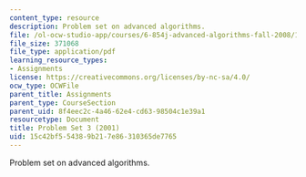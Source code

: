 ```yaml
---
content_type: resource
description: Problem set on advanced algorithms.
file: /ol-ocw-studio-app/courses/6-854j-advanced-algorithms-fall-2008/15c42bf554389b217e86310365de7765_homework3.pdf
file_size: 371068
file_type: application/pdf
learning_resource_types:
- Assignments
license: https://creativecommons.org/licenses/by-nc-sa/4.0/
ocw_type: OCWFile
parent_title: Assignments
parent_type: CourseSection
parent_uid: 8f4eec2c-4a46-62e4-cd63-98504c1e39a1
resourcetype: Document
title: Problem Set 3 (2001)
uid: 15c42bf5-5438-9b21-7e86-310365de7765
---
```

Problem set on advanced algorithms.
